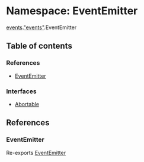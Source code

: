# Namespace: EventEmitter

[events](events.md).["events"](events._events_.md).EventEmitter

## Table of contents

### References

- [EventEmitter](events._events_.EventEmitter.md#eventemitter)

### Interfaces

- [Abortable](../interfaces/events._events_.EventEmitter.Abortable.md)

## References

### EventEmitter

Re-exports [EventEmitter](../classes/events._events_.EventEmitter-1.md)
